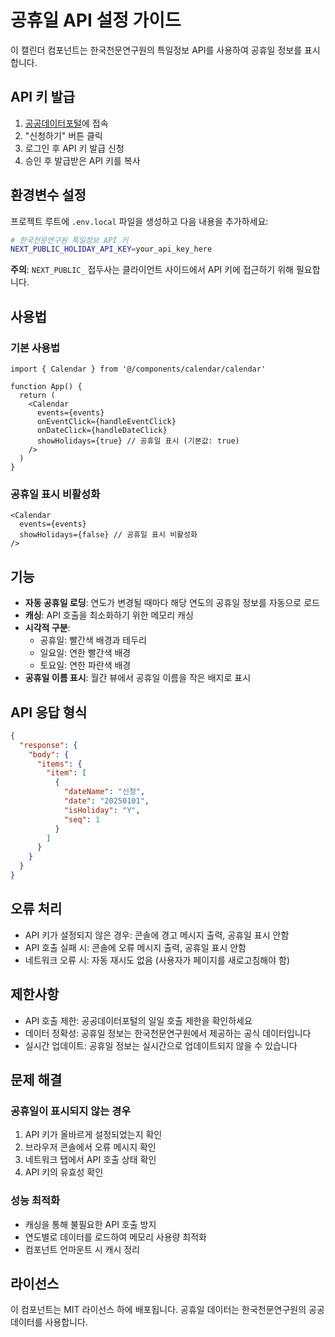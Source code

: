 # 공휴일 API 설정 가이드

이 캘린더 컴포넌트는 한국천문연구원의 특일정보 API를 사용하여 공휴일 정보를 표시합니다.

## API 키 발급

1. [공공데이터포털](https://www.data.go.kr/data/15012661/openapi.do)에 접속
2. "신청하기" 버튼 클릭
3. 로그인 후 API 키 발급 신청
4. 승인 후 발급받은 API 키를 복사

## 환경변수 설정

프로젝트 루트에 `.env.local` 파일을 생성하고 다음 내용을 추가하세요:

```bash
# 한국천문연구원 특일정보 API 키
NEXT_PUBLIC_HOLIDAY_API_KEY=your_api_key_here
```

**주의**: `NEXT_PUBLIC_` 접두사는 클라이언트 사이드에서 API 키에 접근하기 위해 필요합니다.

## 사용법

### 기본 사용법

```tsx
import { Calendar } from '@/components/calendar/calendar'

function App() {
  return (
    <Calendar
      events={events}
      onEventClick={handleEventClick}
      onDateClick={handleDateClick}
      showHolidays={true} // 공휴일 표시 (기본값: true)
    />
  )
}
```

### 공휴일 표시 비활성화

```tsx
<Calendar
  events={events}
  showHolidays={false} // 공휴일 표시 비활성화
/>
```

## 기능

- **자동 공휴일 로딩**: 연도가 변경될 때마다 해당 연도의 공휴일 정보를 자동으로 로드
- **캐싱**: API 호출을 최소화하기 위한 메모리 캐싱
- **시각적 구분**: 
  - 공휴일: 빨간색 배경과 테두리
  - 일요일: 연한 빨간색 배경
  - 토요일: 연한 파란색 배경
- **공휴일 이름 표시**: 월간 뷰에서 공휴일 이름을 작은 배지로 표시

## API 응답 형식

```json
{
  "response": {
    "body": {
      "items": {
        "item": [
          {
            "dateName": "신정",
            "date": "20250101",
            "isHoliday": "Y",
            "seq": 1
          }
        ]
      }
    }
  }
}
```

## 오류 처리

- API 키가 설정되지 않은 경우: 콘솔에 경고 메시지 출력, 공휴일 표시 안함
- API 호출 실패 시: 콘솔에 오류 메시지 출력, 공휴일 표시 안함
- 네트워크 오류 시: 자동 재시도 없음 (사용자가 페이지를 새로고침해야 함)

## 제한사항

- API 호출 제한: 공공데이터포털의 일일 호출 제한을 확인하세요
- 데이터 정확성: 공휴일 정보는 한국천문연구원에서 제공하는 공식 데이터입니다
- 실시간 업데이트: 공휴일 정보는 실시간으로 업데이트되지 않을 수 있습니다

## 문제 해결

### 공휴일이 표시되지 않는 경우

1. API 키가 올바르게 설정되었는지 확인
2. 브라우저 콘솔에서 오류 메시지 확인
3. 네트워크 탭에서 API 호출 상태 확인
4. API 키의 유효성 확인

### 성능 최적화

- 캐싱을 통해 불필요한 API 호출 방지
- 연도별로 데이터를 로드하여 메모리 사용량 최적화
- 컴포넌트 언마운트 시 캐시 정리

## 라이선스

이 컴포넌트는 MIT 라이선스 하에 배포됩니다. 공휴일 데이터는 한국천문연구원의 공공데이터를 사용합니다. 